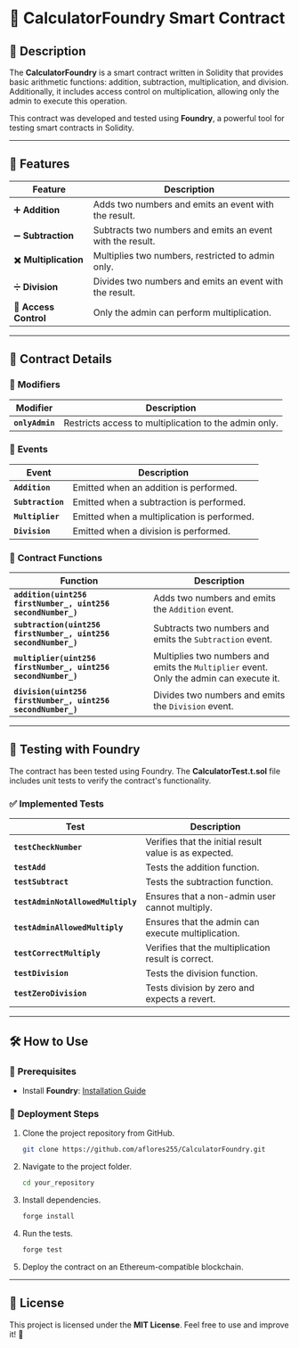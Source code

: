 # 🧮 CalculatorFoundry Smart Contract

## 📌 **Description**
The **CalculatorFoundry** is a smart contract written in Solidity that provides basic arithmetic functions: addition, subtraction, multiplication, and division. Additionally, it includes access control on multiplication, allowing only the admin to execute this operation.

This contract was developed and tested using **Foundry**, a powerful tool for testing smart contracts in Solidity.

---

## 🚀 **Features**
| **Feature** | **Description** |
|------------------|---------------|
| ➕ **Addition** | Adds two numbers and emits an event with the result. |
| ➖ **Subtraction** | Subtracts two numbers and emits an event with the result. |
| ✖️ **Multiplication** | Multiplies two numbers, restricted to admin only. |
| ➗ **Division** | Divides two numbers and emits an event with the result. |
| 🔐 **Access Control** | Only the admin can perform multiplication. |

---

## 📜 **Contract Details**

### 🔑 **Modifiers**
| **Modifier** | **Description** |
|-------------|----------------|
| **`onlyAdmin`** | Restricts access to multiplication to the admin only. |

### 📡 **Events**
| **Event** | **Description** |
|-----------|----------------|
| **`Addition`** | Emitted when an addition is performed. |
| **`Subtraction`** | Emitted when a subtraction is performed. |
| **`Multiplier`** | Emitted when a multiplication is performed. |
| **`Division`** | Emitted when a division is performed. |

### 🔧 **Contract Functions**

| **Function** | **Description** |
|------------|----------------|
| **`addition(uint256 firstNumber_, uint256 secondNumber_)`** | Adds two numbers and emits the `Addition` event. |
| **`subtraction(uint256 firstNumber_, uint256 secondNumber_)`** | Subtracts two numbers and emits the `Subtraction` event. |
| **`multiplier(uint256 firstNumber_, uint256 secondNumber_)`** | Multiplies two numbers and emits the `Multiplier` event. Only the admin can execute it. |
| **`division(uint256 firstNumber_, uint256 secondNumber_)`** | Divides two numbers and emits the `Division` event. |

---

## 🧪 **Testing with Foundry**
The contract has been tested using Foundry. The **CalculatorTest.t.sol** file includes unit tests to verify the contract's functionality.

### ✅ **Implemented Tests**
| **Test** | **Description** |
|-----------|----------------|
| **`testCheckNumber`** | Verifies that the initial result value is as expected. |
| **`testAdd`** | Tests the addition function. |
| **`testSubtract`** | Tests the subtraction function. |
| **`testAdminNotAllowedMultiply`** | Ensures that a non-admin user cannot multiply. |
| **`testAdminAllowedMultiply`** | Ensures that the admin can execute multiplication. |
| **`testCorrectMultiply`** | Verifies that the multiplication result is correct. |
| **`testDivision`** | Tests the division function. |
| **`testZeroDivision`** | Tests division by zero and expects a revert. |

---

## 🛠️ **How to Use**

### 🔧 **Prerequisites**
- Install **Foundry**: [Installation Guide](https://book.getfoundry.sh/)

### 🚀 **Deployment Steps**
1. Clone the project repository from GitHub.
   ```sh
   git clone https://github.com/aflores255/CalculatorFoundry.git
   ```
2. Navigate to the project folder.
   ```sh
   cd your_repository
   ```
3. Install dependencies.
   ```sh
   forge install
   ```
4. Run the tests.
   ```sh
   forge test
   ```
5. Deploy the contract on an Ethereum-compatible blockchain.

---

## 📄 **License**
This project is licensed under the **MIT License**. Feel free to use and improve it! 🚀
